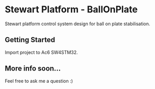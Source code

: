 # Stewart Platform - BallOnPlate
Stewart platform control system design for ball on plate stabilisation.

## Getting Started

Import project to Ac6 SW4STM32.

## More info soon...
Feel free to ask me a question :)
